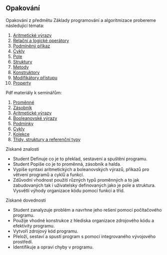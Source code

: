 ## Opakování

Opakování z předmětu Základy programování a algoritmizace probereme následující témata:

1. [Aritmetické výrazy](1_aritmeticke_vyrazy.md)
2. [Relační a logické operátory](2_relacni_logicke_operatory.md)
3. [Podmíněný příkaz](3_podmineny_prikaz.md)
4. [Cykly](4_cykly.md)
5. [Pole](5_pole.md)
6. [Struktury](6_struktury.md)
7. [Metody](7_metody.md)
8. [Konstruktory](8_konstruktory.md)
9. [Modifikátory přístupu](9_modifikatory_pristupu.md)
10. [Property](10_property.md)

Pdf materiály k seminářům:
1. [Proměnné](Seminare/Seminar_AP1PA_1.pdf)
2. [Zásobník](Seminare/Seminar_AP1PA_2.pdf)
3. [Aritmetické výrazy](Seminare/Seminar_AP1PA_3.pdf)
4. [Booleanovské výrazy](Seminare/Seminar_AP1PA_4.pdf)
5. [Podmínky](Seminare/Seminar_AP1PA_5.pdf)
6. [Cykly](Seminare/Seminar_AP1PA_6.pdf)
7. [Kolekce](Seminare/Seminar_AP1PA_7.pdf)
8. [Třídy, struktury a referenční typy](Seminare/Seminar_AP1PA_8.pdf)

Získané znalosti

- Student Definuje co je to překlad, sestavení a spuštění programu.
- Student Popíše co je to proměnná, zásobník a halda.
- Vypíše syntaxi aritmetických a boleanovských výrazů, příkazů pro větvení programů a cyklů a funkcí.
- Zdůvodní vhodnost použití různých typů proměnných a to jak zabudovaných tak i uživatelsky definovaných jako je pole a struktura.
Vysvětlí výhody organizace kódu pomocí funkcí a tříd. 


Získané dovednosti

- Student zanalyzuje problém a navrhne jeho rešení pomocí počítačového programu.
- Použije vhodné konstrukce z hlediska organizace zdrojového kódu a efektivity programu.
- Vytvoří zdrojový kód programu.
- Přeloží, sestaví a spustí program s pomocí integrovaného vývojového prostředí.
- Identifikuje a opraví chyby v programu.